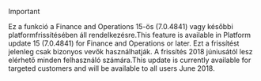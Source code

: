 > [!IMPORTANT]
> <span data-ttu-id="3410b-101">Ez a funkció a Finance and Operations 15-ös (7.0.4841) vagy későbbi platformfrissítésében áll rendelkezésre.</span><span class="sxs-lookup"><span data-stu-id="3410b-101">This feature is available in Platform update 15 (7.0.4841) for Finance and Operations or later.</span></span> <span data-ttu-id="3410b-102">Ezt a frissítést jelenleg csak bizonyos vevők használhatják. A frissítés 2018 júniusától lesz elérhető minden felhasználó számára.</span><span class="sxs-lookup"><span data-stu-id="3410b-102">This update is currently available for targeted customers and will be available to all users June 2018.</span></span>
